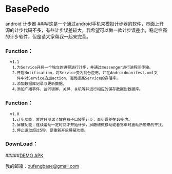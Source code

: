 # BasePedo
android 计步器
####这是一个通过android手机来模拟计步器的软件，市面上开源的计步代码不多，有些计步误差较大，我希望可以做一款计步误差小，稳定性高的计步软件，但是请大家帮我一起来完善。
### Function：
      v1.1
       1.为Service开启一个独立的进程进行计步，并通过messenger进行进程间传输。
       2.开启Notification，将Service变为前台应用，并在Androidmanifest.xml文
         件中对Service追加action，进而提高Service的存活率。
       3.添加数据库记录与更新数据。
       4.添加广播事件，监听锁屏、关屏、关机等并进行相应的保存数据到数据库。

### Function：
      v1.0
       1.计步功能，暂时只测试了放在裤子口袋里计步，百步误差在10步内。
       2.屏蔽功能：连续运动一定时间才开始计步，屏蔽细微移动或者驾车时震动所带来的干扰。
       3.停止运动超过5秒，便重新开启屏蔽功能。
       
### DownLoad：
#####[DEMO APK](https://github.com/xfmax/BasePedo/raw/master/sample/basepedo.apk)

我的邮箱：xufengbase@gmail.com


